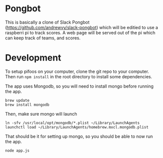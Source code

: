 # Pongbot
This is basically a clone of Slack Pongbot (https://github.com/andrewvy/slack-pongbot) which will be editied to use a raspberri pi to track scores.  A web page will be served out of the pi which can keep track of teams, and scores.


# Development
To setup pifoos on your computer, clone the git repo to your computer.  Then run ```npm install``` in the root directory to install some dependencies.  

The app uses Mongodb, so you will need to install mongo before running the app.

```
brew update
brew install mongodb
```

Then, make sure mongo will launch
```
ln -sfv /usr/local/opt/mongodb/*.plist ~/Library/LaunchAgents
launchctl load ~/Library/LaunchAgents/homebrew.mxcl.mongodb.plist
```

That should be it for setting up mongo, so you should be able to now run the app.

```
node app.js
```

